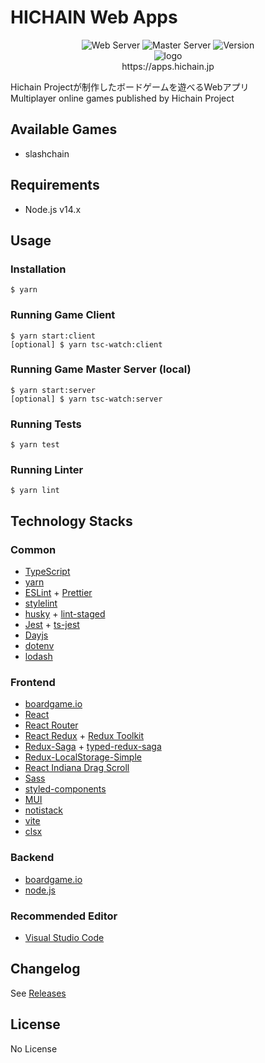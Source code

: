 # HICHAIN Web Apps

<div style="text-align:center">
  <img src="https://img.shields.io/github/workflow/status/hichain/web_apps/Deploy%20Web%20Server%20to%20Firebase%20Hosting%20on%20merge?label=Web%20Server&style=flat-square" alt="Web Server" />
  <img src="https://img.shields.io/github/workflow/status/hichain/web_apps/Deploy%20Master%20Server%20to%20Google%20App%20Engine%20on%20merge?label=Master%20Server&style=flat-square" alt="Master Server" />
  <img src="https://img.shields.io/github/v/release/hichain/web_apps?style=flat-square" alt="Version"/>
</div>

<div style="text-align:center">
  <img src="https://github.com/hichain/web_apps/blob/master/public/og_image.png?raw=true" alt="logo" />
</div>

<div style="text-align:center">
  https://apps.hichain.jp
</div>

Hichain Projectが制作したボードゲームを遊べるWebアプリ  
Multiplayer online games published by Hichain Project

## Available Games

- slashchain

## Requirements

- Node.js v14.x

## Usage

### Installation

```
$ yarn
```

### Running Game Client

```
$ yarn start:client
[optional] $ yarn tsc-watch:client
```

### Running Game Master Server (local)

```
$ yarn start:server
[optional] $ yarn tsc-watch:server
```

### Running Tests

```
$ yarn test
```

### Running Linter

```
$ yarn lint
```

## Technology Stacks

### Common

- [TypeScript](https://www.typescriptlang.org/)
- [yarn](https://yarnpkg.com)
- [ESLint](https://eslint.org/) + [Prettier](https://prettier.io/)
- [stylelint](https://stylelint.io/)
- [husky](https://github.com/typicode/husky) + [lint-staged](https://github.com/okonet/lint-staged)
- [Jest](https://jestjs.io/) + [ts-jest](https://github.com/kulshekhar/ts-jest)
- [Dayjs](https://day.js.org/)
- [dotenv](https://www.npmjs.com/package/dotenv)
- [lodash](https://lodash.com/)

### Frontend

- [boardgame.io](https://github.com/boardgameio/boardgame.io)
- [React](https://reactjs.org/)
- [React Router](https://reacttraining.com/react-router/)
- [React Redux](https://react-redux.js.org/) + [Redux Toolkit](https://redux-toolkit.js.org/)
- [Redux-Saga](https://redux-saga.js.org/) + [typed-redux-saga](https://github.com/agiledigital/typed-redux-saga)
- [Redux-LocalStorage-Simple](https://www.npmjs.com/package/redux-localstorage-simple)
- [React Indiana Drag Scroll](https://www.npmjs.com/package/react-indiana-drag-scroll)
- [Sass](https://sass-lang.com/)
- [styled-components](https://styled-components.com/)
- [MUI](https://mui.com/)
- [notistack](https://github.com/iamhosseindhv/notistack)
- [vite](https://vitejs.dev/)
- [clsx](https://www.npmjs.com/package/clsx)

### Backend

- [boardgame.io](https://github.com/boardgameio/boardgame.io)
- [node.js](https://nodejs.org)

### Recommended Editor

- [Visual Studio Code](https://code.visualstudio.com/)

## Changelog

See [Releases](https://github.com/hichain/web_apps/releases)

## License

No License
